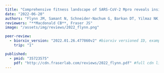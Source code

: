 ```yaml
---
title: "Comprehensive fitness landscape of SARS-CoV-2 Mpro reveals insights into viral resistance mechanisms"
date: "2022-06-20"
authors: "Flynn JM, Samant N, Schneider-Nachum G, Barkan DT, Yilmaz NK, Schiffer CA, Moquin SA, Dovala D, Bolon DNA"
reviewers: "**Macdonald CB**, Fraser JS"
image: "/assets/img/reviews/2022_flynn.png"

peer-review:
  - biorxiv_version: "2022.01.26.477860v2" #biorxiv versioned ID, example "5533316v1"
    trip: "1"

published:
  - pmid: "35723575"
    pdf: "http://cdn.fraserlab.com/reviews/2022_flynn.pdf" #full cdn link
---
```

